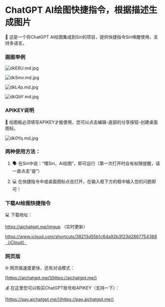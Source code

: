 # ChatGPT AI绘图快捷指令，根据描述生成图片

🎉 这是一个将ChatGPT AI绘图集成到Siri的项目，提供快捷指令Siri唤醒使用，支持多语言。

### 画图举例

![dkE6U.md.jpg](https://img-blog.csdnimg.cn/img_convert/17d3ec3d9b5d83e379eae9a14aefdda3.jpeg)

![dkSmv.md.jpg](https://img-blog.csdnimg.cn/img_convert/dad2f37b9b465b9d8f5b391c89c282dc.jpeg)

![dkL4p.md.jpg](https://img-blog.csdnimg.cn/img_convert/b9da157913a2b6e7719858019c556c6f.jpeg)

![dkQbY.md.jpg](https://img-blog.csdnimg.cn/img_convert/d1c03b3eb12fd65373ded54f7cee3d48.jpeg)

### APIKEY说明

🔑 绘图板必须填写APIKEY才能使用，您可以点击编辑-底部的分享按钮-创建桌面图标。

![dk0Yq.md.jpg](https://img-blog.csdnimg.cn/img_convert/bee85bf57ae9d24eed02673f5dc5b3d0.jpeg)

### 两种使用方法：

1. 🗣️ 在Siri中说：“嘿Siri，Ai绘图”，即可运行（第一次打开时会有权限提醒，请一直点击“是”）


2. 💻 在快捷指令中或桌面图标点击打开，在输入框下方的框中输入您的问题即可！

### 下载AI绘图快捷指令

💻 下载地址：

https://aichatgpt.me/imgup （实时更新）

https://www.icloud.com/shortcuts/38213d55b1c64a92b3f23d2867754368（iCloud）

### 网页版

🌐 网页版速度更快，还有对话模式：

[https://aichatgpt.me/](https://aichatgpt.me/)

💰 在这里您可以购买ChatGPT账号和APIKEY（支持一下）：

[https://pay.aichatgpt.me/](https://pay.aichatgpt.me/)

